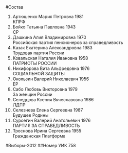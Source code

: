 #Состав
1. Артюшенко Мария Петровна 1981   
    КПРФ
2. Бойко Татьяна Павловна 1943   
    СР
3. Дашкина Алия Владимировна 1970   
    Российская партия пенсионеров за справедливость
4. Казак Екатерина Александровна 1983   
    Трудовая партия России
5. Ковальская Наталия Ивановна 1958   
    ПАТРИОТЫ РОССИИ
6. Никифорова Вита Альфредовна 1976   
    СОЦИАЛЬНОЙ ЗАЩИТЫ
7. Окользин Валерий Николаевич 1956   
    ЕР
8. Сабо Любовь Викторовна 1979   
    За женщин России
9. Селедцова Ксения Вячеславовна 1986   
    ЛДПР
10. Селезнева Елена Сергеевна 1987   
    Будущее Родины
11. Суроегин Валерий Анатольевич 1976   
    ПАРТИЯ ЗА СПРАВЕДЛИВОСТЬ
12. Троснова Ирина Сергеевна 1955   
    Гражданская Платформа

#Выборы-2012
##Номер УИК
758